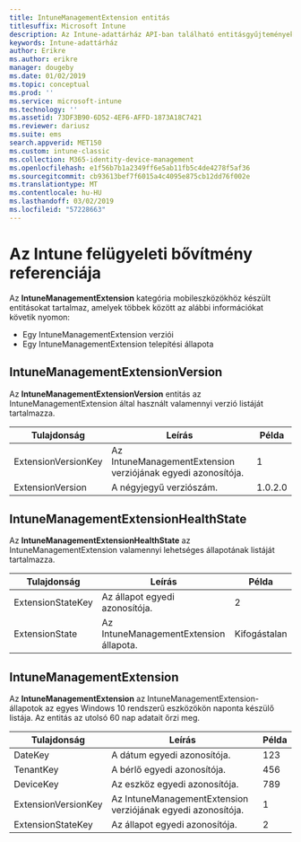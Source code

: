 ```yaml
---
title: IntuneManagementExtension entitás
titlesuffix: Microsoft Intune
description: Az Intune-adattárház API-ban található entitásgyűjtemények IntuneManagementExtension entitáskategóriájára vonatkozó referencia-témakör.
keywords: Intune-adattárház
author: Erikre
ms.author: erikre
manager: dougeby
ms.date: 01/02/2019
ms.topic: conceptual
ms.prod: ''
ms.service: microsoft-intune
ms.technology: ''
ms.assetid: 73DF3B90-6D52-4EF6-AFFD-1873A18C7421
ms.reviewer: dariusz
ms.suite: ems
search.appverid: MET150
ms.custom: intune-classic
ms.collection: M365-identity-device-management
ms.openlocfilehash: e1f56b7b1a2349ff6e5ab11fb5c4de4278f5af36
ms.sourcegitcommit: cb93613bef7f6015a4c4095e875cb12dd76f002e
ms.translationtype: MT
ms.contentlocale: hu-HU
ms.lasthandoff: 03/02/2019
ms.locfileid: "57228663"
---
```

# <a name="reference-for-intune-management-extension"></a>Az Intune felügyeleti bővítmény referenciája

Az **IntuneManagementExtension** kategória mobileszközökhöz készült entitásokat tartalmaz, amelyek többek között az alábbi információkat követik nyomon:

  -  Egy IntuneManagementExtension verziói
  -  Egy IntuneManagementExtension telepítési állapota

## <a name="intunemanagementextensionversion"></a>IntuneManagementExtensionVersion

Az **IntuneManagementExtensionVersion** entitás az IntuneManagementExtension által használt valamennyi verzió listáját tartalmazza.

| Tulajdonság  | Leírás | Példa |
|---------|------------|--------|
| ExtensionVersionKey |Az IntuneManagementExtension verziójának egyedi azonosítója. | 1 |
| ExtensionVersion |A négyjegyű verziószám. |1.0.2.0 |

## <a name="intunemanagementextensionhealthstate"></a>IntuneManagementExtensionHealthState

Az **IntuneManagementExtensionHealthState** az IntuneManagementExtension valamennyi lehetséges állapotának listáját tartalmazza.

| Tulajdonság  | Leírás | Példa |
|---------|------------|--------|
| ExtensionStateKey |Az állapot egyedi azonosítója. | 2 |
| ExtensionState |Az IntuneManagementExtension állapota. | Kifogástalan |

## <a name="intunemanagementextension"></a>IntuneManagementExtension

Az **IntuneManagementExtension** az IntuneManagementExtension-állapotok az egyes Windows 10 rendszerű eszközökön naponta készülő listája.
Az entitás az utolsó 60 nap adatait őrzi meg. 


|      Tulajdonság       |                         Leírás                         | Példa |
|---------------------|-------------------------------------------------------------|---------|
|       DateKey       |               A dátum egyedi azonosítója.                |   123   |
|      TenantKey      |              A bérlő egyedi azonosítója.               |   456   |
|      DeviceKey      |              Az eszköz egyedi azonosítója.               |   789   |
| ExtensionVersionKey | Az IntuneManagementExtension verziójának egyedi azonosítója. |    1    |
|  ExtensionStateKey  |             Az állapot egyedi azonosítója.              |    2    |

